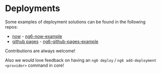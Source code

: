 # Deployments

Some examples of deployment solutions can be found in the following repos:

* [now](https://zeit.co/now) - [ng6-now-example](https://github.com/UltimateSoftware/ng6-now-example)
* [github pages](https://pages.github.com/) - [ng6-github-pages-example](https://github.com/UltimateSoftware/ng6-github-pages-example)

Contributions are always welcome!

Also we would love feedback on having an `ng6 deploy` / `ng6 add-deployment <provider>` command in core!
